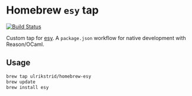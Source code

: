 # Homebrew `esy` tap

[![Build Status](https://dev.azure.com/strid/homebrew-esy/_apis/build/status/ulrikstrid.homebrew-esy?branchName=master)](https://dev.azure.com/strid/homebrew-esy/_build/latest?definitionId=36&branchName=master)

Custom tap for [esy](https://esy.sh). A `package.json` workflow for native development with Reason/OCaml.

## Usage

```bash
brew tap ulrikstrid/homebrew-esy
brew update
brew install esy
```
